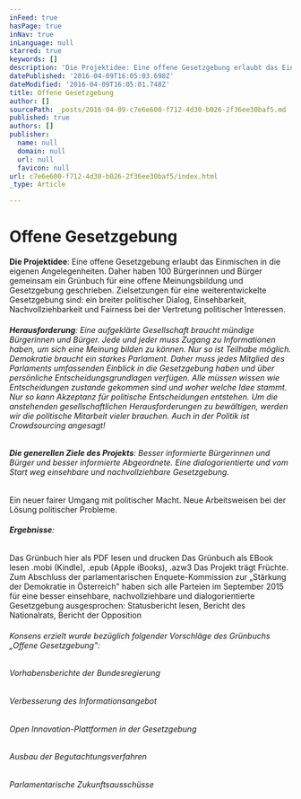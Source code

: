 ```yaml
---
inFeed: true
hasPage: true
inNav: true
inLanguage: null
starred: true
keywords: []
description: 'Die Projektidee: Eine offene Gesetzgebung erlaubt das Einmischen in die eigenen Angelegenheiten. Daher haben 100 Bürgerinnen und Bürger gemeinsam ein Grünbuch für eine offene Meinungsbildung und Gesetzgebung geschrieben. Zielsetzungen für eine weiterentwickelte Gesetzgebung sind: ein breiter politischer Dialog, Einsehbarkeit, Nachvollziehbarkeit und Fairness bei der Vertretung politischer Interessen. '
datePublished: '2016-04-09T16:05:03.698Z'
dateModified: '2016-04-09T16:05:01.748Z'
title: Offene Gesetzgebung
author: []
sourcePath: _posts/2016-04-09-c7e6e600-f712-4d30-b026-2f36ee30baf5.md
published: true
authors: []
publisher:
  name: null
  domain: null
  url: null
  favicon: null
url: c7e6e600-f712-4d30-b026-2f36ee30baf5/index.html
_type: Article

---
```

# Offene Gesetzgebung

**Die Projektidee**: Eine offene Gesetzgebung erlaubt das Einmischen in die eigenen Angelegenheiten. Daher haben 100 Bürgerinnen und Bürger gemeinsam ein Grünbuch für eine offene Meinungsbildung und Gesetzgebung geschrieben. Zielsetzungen für eine weiterentwickelte Gesetzgebung sind: ein breiter politischer Dialog, Einsehbarkeit, Nachvollziehbarkeit und Fairness bei der Vertretung politischer Interessen.

###### **Herausforderung**: Eine aufgeklärte Gesellschaft braucht mündige Bürgerinnen und Bürger. Jede und jeder muss Zugang zu Informationen haben, um sich eine Meinung bilden zu können. Nur so ist Teilhabe möglich. Demokratie braucht ein starkes Parlament. Daher muss jedes Mitglied des Parlaments umfassenden Einblick in die Gesetzgebung haben und über persönliche Entscheidungsgrundlagen verfügen.  Alle müssen wissen wie Entscheidungen zustande gekommen sind und woher welche Idee stammt. Nur so kann Akzeptanz für politische Entscheidungen entstehen. Um die anstehenden gesellschaftlichen Herausforderungen zu bewältigen, werden wir die politische Mitarbeit vieler brauchen. Auch in der Politik ist Crowdsourcing angesagt!

###### **Die generellen Ziele des Projekts**: Besser informierte Bürgerinnen und Bürger und besser informierte Abgeordnete.  Eine dialogorientierte und vom Start weg einsehbare und nachvollziehbare Gesetzgebung.
Ein neuer fairer Umgang mit politischer Macht.
Neue Arbeitsweisen bei der Lösung politischer Probleme.

###### **Ergebnisse**:
Das Grünbuch hier als PDF lesen und drucken
Das Grünbuch als EBook lesen .mobi (Kindle), .epub (Apple iBooks), .azw3  Das Projekt trägt Früchte. Zum Abschluss der parlamentarischen Enquete-Kommission zur „Stärkung der Demokratie in Österreich" haben sich alle Parteien im September 2015 für eine besser einsehbare, nachvollziehbare und dialogorientierte Gesetzgebung ausgesprochen: Statusbericht lesen, Bericht des Nationalrats, Bericht der Opposition 

###### Konsens erzielt wurde bezüglich folgender Vorschläge des Grünbuchs „Offene Gesetzgebung": 

###### Vorhabensberichte der Bundesregierung 

###### Verbesserung des Informationsangebot 

###### Open Innovation-Plattformen in der Gesetzgebung 

###### Ausbau der Begutachtungsverfahren 

###### Parlamentarische Zukunftsausschüsse